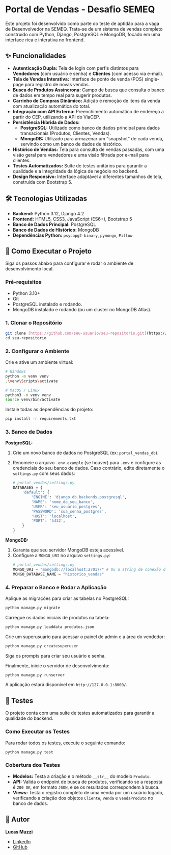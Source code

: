 # Portal de Vendas - Desafio SEMEQ

Este projeto foi desenvolvido como parte do teste de aptidão para a vaga de Desenvolvedor na SEMEQ. Trata-se de um sistema de vendas completo construído com Python, Django, PostgreSQL e MongoDB, focado em uma interface rica e interativa no frontend.

## ✨ Funcionalidades

- **Autenticação Dupla:** Tela de login com perfis distintos para **Vendedores** (com usuário e senha) e **Clientes** (com acesso via e-mail).
- **Tela de Vendas Interativa:** Interface de ponto de venda (POS) single-page para registro de novas vendas.
- **Busca de Produtos Assíncrona:** Campo de busca que consulta o banco de dados em tempo real para sugerir produtos.
- **Carrinho de Compras Dinâmico:** Adição e remoção de itens da venda com atualização automática do total.
- **Integração com API Externa:** Preenchimento automático de endereço a partir do CEP, utilizando a API do ViaCEP.
- **Persistência Híbrida de Dados:**
  - **PostgreSQL:** Utilizado como banco de dados principal para dados transacionais (Produtos, Clientes, Vendas).
  - **MongoDB:** Utilizado para armazenar um "snapshot" de cada venda, servindo como um banco de dados de histórico.
- **Histórico de Vendas:** Tela para consulta de vendas passadas, com uma visão geral para vendedores e uma visão filtrada por e-mail para clientes.
- **Testes Automatizados:** Suíte de testes unitários para garantir a qualidade e a integridade da lógica de negócio no backend.
- **Design Responsivo:** Interface adaptável a diferentes tamanhos de tela, construída com Bootstrap 5.

## 🛠️ Tecnologias Utilizadas

- **Backend:** Python 3.12, Django 4.2
- **Frontend:** HTML5, CSS3, JavaScript (ES6+), Bootstrap 5
- **Banco de Dados Principal:** PostgreSQL
- **Banco de Dados de Histórico:** MongoDB
- **Dependências Python:** `psycopg2-binary`, `pymongo`, `Pillow`

## 🚀 Como Executar o Projeto

Siga os passos abaixo para configurar e rodar o ambiente de desenvolvimento local.

### Pré-requisitos

- Python 3.10+
- Git
- PostgreSQL instalado e rodando.
- MongoDB instalado e rodando (ou um cluster no MongoDB Atlas).

### 1. Clonar o Repositório

```bash
git clone [https://github.com/seu-usuario/seu-repositorio.git](https://github.com/seu-usuario/seu-repositorio.git)
cd seu-repositorio
```

### 2. Configurar o Ambiente

Crie e ative um ambiente virtual:

```bash
# Windows
python -m venv venv
.\venv\Scripts\activate

# macOS / Linux
python3 -m venv venv
source venv/bin/activate
```

Instale todas as dependências do projeto:

```bash
pip install -r requirements.txt
```

### 3. Banco de Dados

**PostgreSQL:**

1.  Crie um novo banco de dados no PostgreSQL (ex: `portal_vendas_db`).
2.  Renomeie o arquivo `.env.example` (se houver) para `.env` e configure as credenciais do seu banco de dados. Caso contrário, edite diretamente o `settings.py` com seus dados:

    ```python
    # portal_vendas/settings.py
    DATABASES = {
        'default': {
            'ENGINE': 'django.db.backends.postgresql',
            'NAME': 'nome_do_seu_banco',
            'USER': 'seu_usuario_postgres',
            'PASSWORD': 'sua_senha_postgres',
            'HOST': 'localhost',
            'PORT': '5432',
        }
    }
    ```

**MongoDB:**

1.  Garanta que seu servidor MongoDB esteja acessível.
2.  Configure a `MONGO_URI` no arquivo `settings.py`:
    ```python
    # portal_vendas/settings.py
    MONGO_URI = "mongodb://localhost:27017/" # Ou a string de conexão do Atlas
    MONGO_DATABASE_NAME = "historico_vendas"
    ```

### 4. Preparar o Banco e Rodar a Aplicação

Aplique as migrações para criar as tabelas no PostgreSQL:

```bash
python manage.py migrate
```

Carregue os dados iniciais de produtos na tabela:

```bash
python manage.py loaddata produtos.json
```

Crie um superusuário para acessar o painel de admin e a área do vendedor:

```bash
python manage.py createsuperuser
```

Siga os prompts para criar seu usuário e senha.

Finalmente, inicie o servidor de desenvolvimento:

```bash
python manage.py runserver
```

A aplicação estará disponível em `http://127.0.0.1:8000/`.

## 🧪 Testes

O projeto conta com uma suíte de testes automatizados para garantir a qualidade do backend.

### Como Executar os Testes

Para rodar todos os testes, execute o seguinte comando:

```bash
python manage.py test
```

### Cobertura dos Testes

- **Modelos:** Testa a criação e o método `__str__` do modelo `Produto`.
- **API:** Valida o endpoint de busca de produtos, verificando se a resposta é `200 OK`, em formato `JSON`, e se os resultados correspondem à busca.
- **Views:** Testa o registro completo de uma venda por um usuário logado, verificando a criação dos objetos `Cliente`, `Venda` e `VendaProduto` no banco de dados.

## 👤 Autor

**Lucas Muzzi**

- [LinkedIn](https://www.linkedin.com/in/lucas-muzzi-b804ab219/)
- [GitHub](https://github.com/LucasMuzzi)
